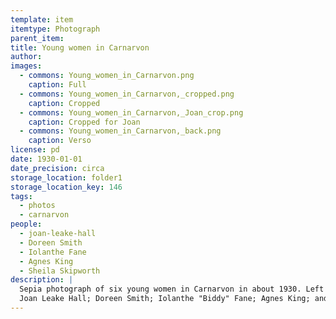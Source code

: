 ```yaml
---
template: item
itemtype: Photograph
parent_item: 
title: Young women in Carnarvon 
author: 
images:
  - commons: Young_women_in_Carnarvon.png
    caption: Full
  - commons: Young_women_in_Carnarvon,_cropped.png
    caption: Cropped
  - commons: Young_women_in_Carnarvon,_Joan_crop.png
    caption: Cropped for Joan
  - commons: Young_women_in_Carnarvon,_back.png
    caption: Verso
license: pd
date: 1930-01-01
date_precision: circa
storage_location: folder1
storage_location_key: 146
tags:
  - photos
  - carnarvon
people:
  - joan-leake-hall
  - Doreen Smith
  - Iolanthe Fane
  - Agnes King
  - Sheila Skipworth
description: |
  Sepia photograph of six young women in Carnarvon in about 1930. Left to right:
  Joan Leake Hall; Doreen Smith; Iolanthe "Biddy" Fane; Agnes King; and Sheila Skipworth. 
---
```

